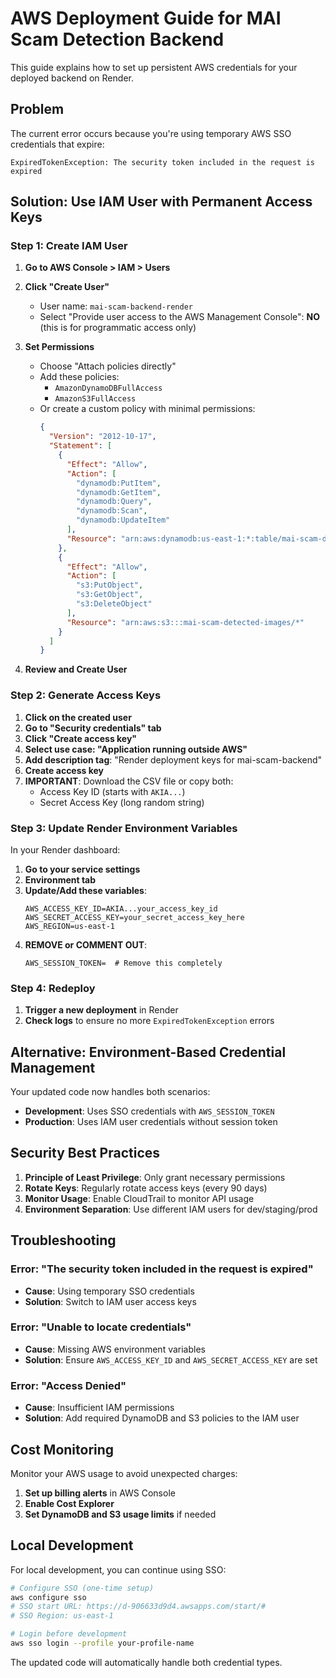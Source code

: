 # AWS Deployment Guide for MAI Scam Detection Backend

This guide explains how to set up persistent AWS credentials for your deployed backend on Render.

## Problem
The current error occurs because you're using temporary AWS SSO credentials that expire:
```
ExpiredTokenException: The security token included in the request is expired
```

## Solution: Use IAM User with Permanent Access Keys

### Step 1: Create IAM User

1. **Go to AWS Console > IAM > Users**
2. **Click "Create User"**
   - User name: `mai-scam-backend-render`
   - Select "Provide user access to the AWS Management Console": **NO** (this is for programmatic access only)

3. **Set Permissions**
   - Choose "Attach policies directly"
   - Add these policies:
     - `AmazonDynamoDBFullAccess`
     - `AmazonS3FullAccess`
   - Or create a custom policy with minimal permissions:
     ```json
     {
       "Version": "2012-10-17",
       "Statement": [
         {
           "Effect": "Allow",
           "Action": [
             "dynamodb:PutItem",
             "dynamodb:GetItem",
             "dynamodb:Query",
             "dynamodb:Scan",
             "dynamodb:UpdateItem"
           ],
           "Resource": "arn:aws:dynamodb:us-east-1:*:table/mai-scam-detection-results"
         },
         {
           "Effect": "Allow",
           "Action": [
             "s3:PutObject",
             "s3:GetObject",
             "s3:DeleteObject"
           ],
           "Resource": "arn:aws:s3:::mai-scam-detected-images/*"
         }
       ]
     }
     ```

4. **Review and Create User**

### Step 2: Generate Access Keys

1. **Click on the created user**
2. **Go to "Security credentials" tab**
3. **Click "Create access key"**
4. **Select use case: "Application running outside AWS"**
5. **Add description tag**: "Render deployment keys for mai-scam-backend"
6. **Create access key**
7. **IMPORTANT**: Download the CSV file or copy both:
   - Access Key ID (starts with `AKIA...`)
   - Secret Access Key (long random string)

### Step 3: Update Render Environment Variables

In your Render dashboard:

1. **Go to your service settings**
2. **Environment tab**
3. **Update/Add these variables**:
   ```
   AWS_ACCESS_KEY_ID=AKIA...your_access_key_id
   AWS_SECRET_ACCESS_KEY=your_secret_access_key_here
   AWS_REGION=us-east-1
   ```
4. **REMOVE or COMMENT OUT**:
   ```
   AWS_SESSION_TOKEN=  # Remove this completely
   ```

### Step 4: Redeploy

1. **Trigger a new deployment** in Render
2. **Check logs** to ensure no more `ExpiredTokenException` errors

## Alternative: Environment-Based Credential Management

Your updated code now handles both scenarios:
- **Development**: Uses SSO credentials with `AWS_SESSION_TOKEN`
- **Production**: Uses IAM user credentials without session token

## Security Best Practices

1. **Principle of Least Privilege**: Only grant necessary permissions
2. **Rotate Keys**: Regularly rotate access keys (every 90 days)
3. **Monitor Usage**: Enable CloudTrail to monitor API usage
4. **Environment Separation**: Use different IAM users for dev/staging/prod

## Troubleshooting

### Error: "The security token included in the request is expired"
- **Cause**: Using temporary SSO credentials
- **Solution**: Switch to IAM user access keys

### Error: "Unable to locate credentials"
- **Cause**: Missing AWS environment variables
- **Solution**: Ensure `AWS_ACCESS_KEY_ID` and `AWS_SECRET_ACCESS_KEY` are set

### Error: "Access Denied"
- **Cause**: Insufficient IAM permissions
- **Solution**: Add required DynamoDB and S3 policies to the IAM user

## Cost Monitoring

Monitor your AWS usage to avoid unexpected charges:
1. **Set up billing alerts** in AWS Console
2. **Enable Cost Explorer**
3. **Set DynamoDB and S3 usage limits** if needed

## Local Development

For local development, you can continue using SSO:
```bash
# Configure SSO (one-time setup)
aws configure sso
# SSO start URL: https://d-906633d9d4.awsapps.com/start/#
# SSO Region: us-east-1

# Login before development
aws sso login --profile your-profile-name
```

The updated code will automatically handle both credential types.